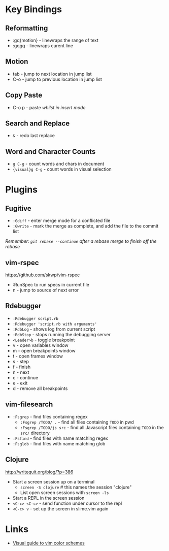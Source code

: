 # Key Bindings

## Reformatting 

* :gq{motion} - linewraps the range of text
* :gqgq - linewraps curent line

## Motion

* tab - jump to next location in jump list
* C-o - jump to previous location in jump list

## Copy Paste

* C-o p - paste *whilst in insert mode*

## Search and Replace

* `&` - redo last replace

## Word and Character Counts

* `g C-g` - count words and chars in document
* `{visual}g C-g` - count words in visual selection

# Plugins

## Fugitive

* `:Gdiff` - enter merge mode for a conflicted file
* `:Gwrite` - mark the merge as complete, and add the file to the commit list

*Remember: `git rebase --continue` after a rebase merge to finish off the rebase*

## vim-rspec

<https://github.com/skwp/vim-rspec>

* :RunSpec to run specs in current file
* n - jump to source of next error

## Rdebugger

* `:Rdebugger script.rb`
* `:Rdebugger 'script.rb with arguments'`
* `:RdbLog` - shows log from current script
* `:RdbStop` - stops running the debugging server
* `<Leader>b` - toggle breakpoint
* <Leader>v - open variables window
* <Leader>m - open breakpoints window
* <Leader>t - open frames window
* <Leader>s - step
* <Leader>f - finish
* <Leader>n - next
* <Leader>c - continue
* <Leader>e - exit
* <Leader>d - remove all breakpoints

## vim-filesearch

* `:Fsgrep` - find files containing regex 
	* `:Fsgrep /TODO/ .` - find all files containing `TODO` in pwd
	* `:Fsgrep /TODO/js src` - find all Javascript files containing `TODO` in the `src/` directory
* `:Fsfind` - find files with name matching regex
* `:Fsglob` - find files with name matching glob

## Clojure

http://writequit.org/blog/?p=386
* Start a screen session up on a terminal
  * `screen -S clojure` # this names the session "clojure"
  * List open screen sessions with `screen -ls`
* Start a REPL in the screen session
* `<C-c> <C-c>` - send function under cursor to the repl
* `<C-c> v` - set up the screen in slime.vim again

# Links

* [Visual guide to vim color schemes](http://vimcolorschemetest.googlecode.com/svn/html/index-java.html)
